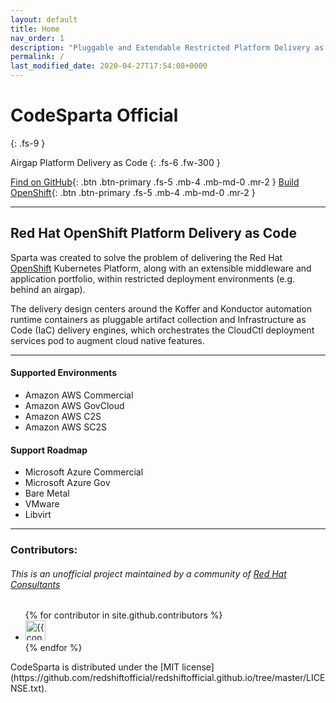 ```yaml
---
layout: default
title: Home
nav_order: 1
description: "Pluggable and Extendable Restricted Platform Delivery as Code"
permalink: /
last_modified_date: 2020-04-27T17:54:08+0000
---
```


# CodeSparta Official
{: .fs-9 }

Airgap Platform Delivery as Code
{: .fs-6 .fw-300 }

[Find on GitHub](https://github.com/CodeSparta){: .btn .btn-primary .fs-5 .mb-4 .mb-md-0 .mr-2 } 
[Build OpenShift](https://codectl.io/docs/user-guide){: .btn .btn-primary .fs-5 .mb-4 .mb-md-0 .mr-2 }    

---
## Red Hat OpenShift Platform Delivery as Code
Sparta was created to solve the problem of delivering the Red Hat [OpenShift](https://www.openshift.com)
 Kubernetes Platform, along with an extensible middleware and application portfolio, within restricted
 deployment environments (e.g. behind an airgap).

The delivery design centers around the Koffer and Konductor automation runtime
containers as pluggable artifact collection and Infrastructure as Code (IaC) delivery engines, which
orchestrates the CloudCtl deployment services pod to augment cloud native features.

---
#### Supported Environments
  - Amazon AWS Commercial
  - Amazon AWS GovCloud
  - Amazon AWS C2S
  - Amazon AWS SC2S

#### Support Roadmap
  - Microsoft Azure Commercial
  - Microsoft Azure Gov
  - Bare Metal
  - VMware
  - Libvirt
    

[RHEL8]:https://access.redhat.com/downloads/content/479/ver=/rhel---8/8.2/x86_64/product-software
[RH CoreOS]:https://mirror.openshift.com/pub/openshift-v4/x86_64/dependencies/rhcos/latest/latest/
[AWS Commercial Credentials Portal]:https://console.aws.amazon.com/iam/home#/security_credentials
[AWS GovCloud Credentials Portal]:https://console.amazonaws-us-gov.com/iam/home#/security_credentials
[Red Hat UPI OpenShift Web Console]:https://cloud.redhat.com/openshift/install/metal/user-provisioned
[Podman Installed]:https://podman.io/getting-started/installation.html
[airgap]:https://tinyurl.com/yyrygo74

---
### Contributors:
###### This is an unofficial project maintained by a community of [Red Hat Consultants](https://www.redhat.com/en/services/consulting)
<ul class="list-style-none">
{% for contributor in site.github.contributors %}
  <li class="d-inline-block mr-1">
     <a href="{{ contributor.html_url }}"><img src="{{ contributor.avatar_url }}" width="32" height="32" alt="{{ contributor.login }}"/></a>
  </li>
{% endfor %}
</ul>
CodeSparta is distributed under the [MIT license](https://github.com/redshiftofficial/redshiftofficial.github.io/tree/master/LICENSE.txt).    
